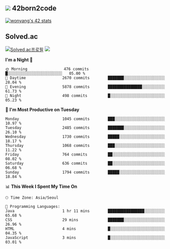
## <img src="https://img.shields.io/badge/-000000?style=flat&logo=42&logoColor=white"> 42born2code
<!--[![wonyang's 42 stats](https://badge42.vercel.app/api/v2/cl5nhe5b6007809kydha7ht42/stats?cursusId=21&coalitionId=88)](https://profile.intra.42.fr/users/wonyang)-->

[![wonyang's 42 stats](https://badge.mediaplus.ma/starryblue/wonyang?1337Badge=off&UM6P=off)](https://github.com/oakoudad/badge42)

## Solved.ac
[![Solved.ac프로필](http://mazassumnida.wtf/api/v2/generate_badge?boj=bennyws)](https://solved.ac/bennyws)
<a href="https://solved.ac/bennyws"><img src="http://mazandi.herokuapp.com/api?handle=bennyws&theme=cold"/></a>

<!--START_SECTION:waka-->
**I'm a Night 🦉** 

```text
🌞 Morning                476 commits         █░░░░░░░░░░░░░░░░░░░░░░░░   05.00 % 
🌆 Daytime                2670 commits        ███████░░░░░░░░░░░░░░░░░░   28.04 % 
🌃 Evening                5878 commits        ███████████████░░░░░░░░░░   61.73 % 
🌙 Night                  498 commits         █░░░░░░░░░░░░░░░░░░░░░░░░   05.23 % 
```
📅 **I'm Most Productive on Tuesday** 

```text
Monday                   1045 commits        ███░░░░░░░░░░░░░░░░░░░░░░   10.97 % 
Tuesday                  2485 commits        ███████░░░░░░░░░░░░░░░░░░   26.10 % 
Wednesday                1730 commits        █████░░░░░░░░░░░░░░░░░░░░   18.17 % 
Thursday                 1068 commits        ███░░░░░░░░░░░░░░░░░░░░░░   11.22 % 
Friday                   764 commits         ██░░░░░░░░░░░░░░░░░░░░░░░   08.02 % 
Saturday                 636 commits         ██░░░░░░░░░░░░░░░░░░░░░░░   06.68 % 
Sunday                   1794 commits        █████░░░░░░░░░░░░░░░░░░░░   18.84 % 
```


📊 **This Week I Spent My Time On** 

```text
🕑︎ Time Zone: Asia/Seoul

💬 Programming Languages: 
Java                     1 hr 11 mins        ████████████████░░░░░░░░░   65.68 % 
CSS                      29 mins             ███████░░░░░░░░░░░░░░░░░░   26.96 % 
HTML                     4 mins              █░░░░░░░░░░░░░░░░░░░░░░░░   04.35 % 
JavaScript               3 mins              █░░░░░░░░░░░░░░░░░░░░░░░░   03.01 % 
```


<!--END_SECTION:waka-->
